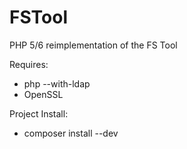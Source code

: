 FSTool
======

PHP 5/6 reimplementation of the FS Tool

Requires:

 * php --with-ldap
 * OpenSSL

Project Install:

 * composer install --dev
